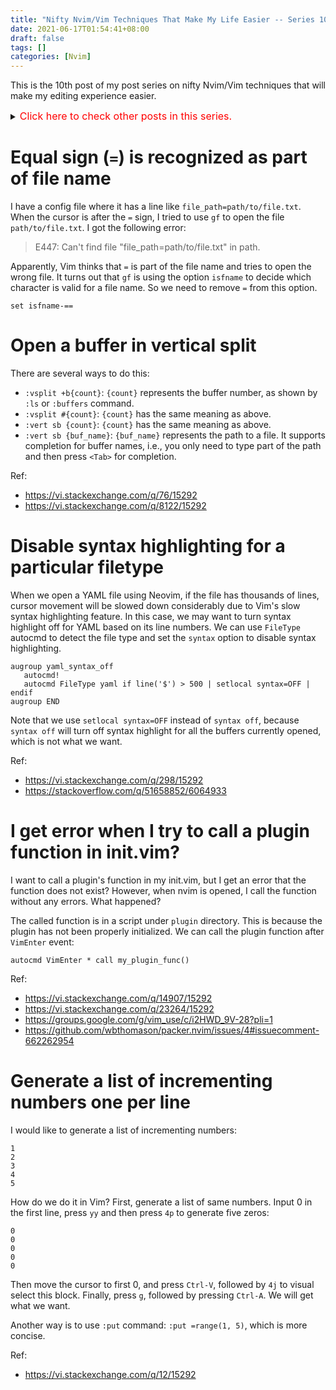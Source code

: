 ```yaml
---
title: "Nifty Nvim/Vim Techniques That Make My Life Easier -- Series 10"
date: 2021-06-17T01:54:41+08:00
draft: false
tags: []
categories: [Nvim]
---
```


This is the 10th post of my post series on nifty Nvim/Vim techniques that will make my editing experience easier.

<details>
<summary><font size="3" color="red">Click here to check other posts in this series.</font></summary>

+ Series 11: https://jdhao.github.io/2021/11/22/nifty_nvim_techniques_s11/
+ Series 9: https://jdhao.github.io/2021/01/07/nifty_nvim_techniques_s9/
+ Series 8: https://jdhao.github.io/2020/11/11/nifty_nvim_techniques_s8/
+ Series 7: https://jdhao.github.io/2020/09/22/nifty_nvim_techniques_s7/
+ Series 6: https://jdhao.github.io/2019/12/21/nifty_nvim_techniques_s6/
+ Series 5: https://jdhao.github.io/2019/11/11/nifty_nvim_techniques_s5/
+ Series 4: https://jdhao.github.io/2019/09/17/nifty_nvim_techniques_s4/
+ Series 3: https://jdhao.github.io/2019/05/14/nifty_nvim_techniques_s3/
+ Series 2: https://jdhao.github.io/2019/04/17/nifty_nvim_techniques_s2/
+ Series 1: https://jdhao.github.io/2019/03/28/nifty_nvim_techniques_s1/
</details>

<!--more-->

# Equal sign (`=`) is recognized as part of file name

I have a config file where it has a line like `file_path=path/to/file.txt`.
When the cursor is after the `=` sign, I tried to use `gf` to open the file
`path/to/file.txt`. I got the following error:

> E447: Can't find file "file_path=path/to/file.txt" in path.

Apparently, Vim thinks that `=` is part of the file name and tries to open the
wrong file. It turns out that `gf` is using the option `isfname` to decide
which character is valid for a file name. So we need to remove `=` from this
option.

```vim
set isfname-==
```

# Open a buffer in vertical split

There are several ways to do this:

+ `:vsplit +b{count}`: `{count}` represents the buffer number, as shown by `:ls` or `:buffers` command.
+ `:vsplit #{count}`: `{count}` has the same meaning as above.
+ `:vert sb {count}`: `{count}` has the same meaning as above.
+ `:vert sb {buf_name}`:  `{buf_name}` represents the path to a file. It supports completion for buffer names, i.e., you only need to type part of the path and then press `<Tab>` for completion.

Ref:

+ https://vi.stackexchange.com/q/76/15292
+ https://vi.stackexchange.com/q/8122/15292

# Disable syntax highlighting for a particular filetype

When we open a YAML file using Neovim, if the file has thousands of lines,
cursor movement will be slowed down considerably due to Vim's slow syntax
highlighting feature. In this case, we may want to turn syntax highlight off
for YAML based on its line numbers. We can use `FileType` autocmd to detect the
file type and set the `syntax` option to disable syntax highlighting.

```vim
augroup yaml_syntax_off
   autocmd!
   autocmd FileType yaml if line('$') > 500 | setlocal syntax=OFF | endif
augroup END
```

Note that we use `setlocal syntax=OFF` instead of `syntax off`, because `syntax
off` will turn off syntax highlight for all the buffers currently opened, which
is not what we want.

Ref:

+ https://vi.stackexchange.com/q/298/15292
+ https://stackoverflow.com/q/51658852/6064933

# I get error when I try to call a plugin function in init.vim?

I want to call a plugin's function in my init.vim, but I get an error that the
function does not exist? However, when nvim is opened, I call the function
without any errors. What happened?

The called function is in a script under `plugin` directory.  This is because
the plugin has not been properly initialized. We can call the plugin function
after `VimEnter` event:

```vim
autocmd VimEnter * call my_plugin_func()
```

Ref:

+ https://vi.stackexchange.com/q/14907/15292
+ https://vi.stackexchange.com/q/23264/15292
+ https://groups.google.com/g/vim_use/c/i2HWD_9V-28?pli=1
+ https://github.com/wbthomason/packer.nvim/issues/4#issuecomment-662262954

# Generate a list of incrementing numbers one per line

I would like to generate a list of incrementing numbers:

```
1
2
3
4
5
```

How do we do it in Vim? First, generate a list of same numbers. Input 0 in the
first line, press `yy` and then press `4p` to generate five zeros:

```
0
0
0
0
0
```

Then move the cursor to first 0, and press `Ctrl-V`, followed by `4j` to visual
select this block. Finally, press `g`, followed by pressing `Ctrl-A`. We will
get what we want.

Another way is to use `:put` command: `:put =range(1, 5)`, which is more concise.

Ref:

+ https://vi.stackexchange.com/q/12/15292
